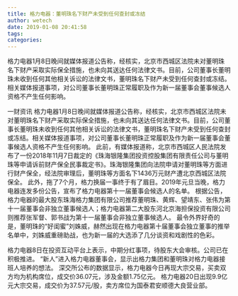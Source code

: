 ```yaml
---
title: 格力电器：董明珠名下财产未受到任何查封或冻结
author: wetech
date: 2019-01-08 20:41:58
tags: 
categories: 
---
```

格力电器1月8日晚间就媒体报道公告称，经核实，北京市西城区法院未对董明珠名下财产采取实际保全措施，也未向其送达任何法律文书。目前，公司董事长董明珠未收到任何其他相关诉讼的法律文书，董明珠名下财产未受到任何查封或冻结。相关媒体报道事项，对公司董事长董明珠正常履职及作为新一届董事会董事候选人资格不产生任何影响。
<!-- more -->
一财资讯
格力电器1月8日晚间就媒体报道公告称，经核实，北京市西城区法院未对董明珠名下财产采取实际保全措施，也未向其送达任何法律文书。目前，公司董事长董明珠未收到任何其他相关诉讼的法律文书，董明珠名下财产未受到任何查封或冻结。相关媒体报道事项，对公司董事长董明珠正常履职及作为新一届董事会董事候选人资格不产生任何影响。
此前，有媒体报道称，北京市西城区人民法院发布了一份2018年11月7日裁定的《珠海银隆集团投资控股集团有限责任公司与董明珠等申请诉前财产保全民事裁定书》。珠海银隆集团向法院申请对董明珠等方面进行财产保全，经法院审理后，董明珠等方面名下1436万元财产遭北京西城区法院保全。
此外，拖了7个月，格力换届一事终于有了眉目。2019年元旦当晚，格力电器连发多份公告，宣布了格力电器第十一届董事会候选人的名单。
根据公告，格力电器的最大股东珠海格力集团有限公司推荐董明珠、黄辉、望靖东、张伟为第十一届董事会非独立董事候选人；格力电器第二大股东河北京海担保投资有限公司则推荐张军督、郭书战为第十一届董事会非独立董事候选人。
最令外界好奇的是，董明珠的“好闺蜜”刘姝威，赫然出现在格力电器第十届董事会独立董事的推举名单中，刘姝威重磅助战，也为新一届的大选添了几分谈资和戏剧性的色彩。
 
 
格力电器8日在投资互动平台上表示，中期分红事项，待股东大会审核。公司已在积极推进。
“新人”进入格力电器董事会，显示出格力集团和董明珠对格力电器接班人培养的想法。
深交所公布的数据显示，格力电器今日再现大宗交易，买卖双方均为机构席位，成交价36.07元，涉及金额1.75亿元。
格力电器20日出现9.9亿元大宗交易，成交价为37.57元/股，卖方席位为国泰君安顺德大良营业部。
